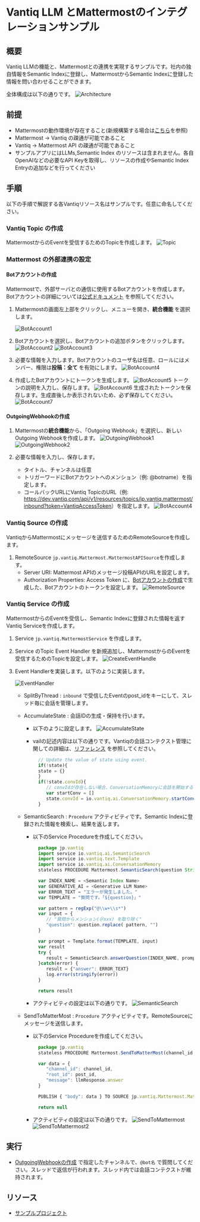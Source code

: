 # Vantiq LLM とMattermostのインテグレーションサンプル

## 概要

Vantiq LLMの機能と、Mattermostとの連携を実現するサンプルです。社内の独自情報をSemantic Indexに登録し、MattermostからSemantic Indexに登録した情報を問い合わせることができます。

全体構成は以下の通りです。
![Architecture](./imgs/architecture.png)

## 前提

- Mattermostの動作環境が存在すること(新規構築する場合は[こちら](https://qiita.com/shun_so/items/127904a3482fb8e971fb)を参照)
- Mattermost -> Vantiq の疎通が可能であること
- Vantiq -> Mattermost API の疎通が可能であること
- サンプルアプリにはLLMs,Semantic Index のリソースは含まれません。各自OpenAIなどの必要なAPI Keyを取得し、リソースの作成やSemantic Index Entryの追加などを行ってください

## 手順

以下の手順で解説する各Vantiqリソース名はサンプルです。任意に命名してください。

### Vantiq Topic の作成

MattermostからのEventを受信するためのTopicを作成します。
![Topic](./imgs/create_topic.png)

### Mattermost の外部連携の設定

#### Botアカウントの作成

Mattermostで、外部サーバとの通信に使用するBotアカウントを作成します。Botアカウントの詳細については[公式ドキュメント](https://developers.mattermost.com/integrate/reference/bot-accounts/) を参照してください。

1. Mattermostの画面左上部をクリックし、メニューを開き、**統合機能** を選択します。

   ![BotAccount1](./imgs/mattermost_menu_integration.png)

2. Botアカウントを選択し、Botアカウントの追加ボタンをクリックします。
   ![BotAccount2](./imgs/select_botaccount.png)
   ![BotAccount3](./imgs/create_new_botaccount.png)

3. 必要な情報を入力します。Botアカウントのユーザ名は任意、ロールにはメンバー、権限は**投稿：全て** を有効にします。
   ![BotAccount4](./imgs/create_new_botaccount_2.png)

4. 作成したBotアカウントにトークンを生成します。
   ![BotAccount5](./imgs/botaccount_gentoken1.png)
   トークンの説明を入力し、保存します。
   ![BotAccount6](./imgs/botaccount_gentoken2.png)
   生成されたトークンを保存します。生成直後しか表示されないため、必ず保存してください。
   ![BotAccount7](./imgs/botaccount_gentoken3.png)

#### OutgoingWebhookの作成

1. Mattermostの**統合機能**から、「Outgoing Webhook」を選択し、新しいOutgoing Webhookを作成します。
   ![OutgoingWebhook1](./imgs/select_outgoingwebhook.png)
   ![OutgoingWebhook2](./imgs/create_new_outgoingwebhook.png)

1. 必要な情報を入力し、保存します。
   - タイトル、チャンネルは任意
   - トリガーワードにBotアカウントへのメンション（例: @botname）を指定します。
   - コールバックURLにVantiq TopicのURL（例: <https://dev.vantiq.com/api/v1/resources/topics/jp.vantiq.mattermost/inbound?token=VantiqAccessToken>）を指定します。
   ![BotAccount4](./imgs/create_new_outgoingwebhook_1.png)

### Vantiq Source の作成

VantiqからMattermostにメッセージを送信するためのRemoteSourceを作成します。

1. RemoteSource `jp.vantiq.Mattermost.MattermostAPISource`を作成します。
   - Server URI: Mattermost APIのメッセージ投稿APIのURLを設定します。
   - Authorization Properties: Access Token に、[Botアカウントの作成](#botアカウントの作成)で生成した、Botアカウントのトークンを設定します。
![RemoteSource](./imgs/remotesource.png)

### Vantiq Service の作成

MattermostからのEventを受信し、Semantic Indexに登録された情報を返すVantiq Serviceを作成します。

1. Service `jp.vantiq.MattermostService` を作成します。

2. Service のTopic Event Handler を新規追加し、MattermostからのEventを受信するためのTopicを設定します。
   ![CreateEventHandle](./imgs/create_event_handler.png)

3. Event Handlerを実装します。以下のように実装します。

   ![EventHandler](./imgs/vantiq_app.png)

   - SplitByThread : `inbound` で受信したEventのpost_idをキーにして、スレッド毎に会話を管理します。
   - AccumulateState : 会話IDの生成・保持を行います。
     - 以下のように設定します。
      ![AccumulateState](../../imgs/vantiq_llm_slack_integration/accumulateState.png)
     - vailの記述内容は以下の通りです。Vantiqの会話コンテクスト管理に関しての詳細は、[リファレンス](https://dev.vantiq.com/docs/system/rules/index.html#conversationmemory) を参照してください。

       ```javascript
         // Update the value of state using event.
         if(!state){
         state = {}
         }
         if(!state.convId){
            // convIdが存在しない場合、ConversationMemoryに会話を開始するようにリクエストする
            var startConv = []
            state.convId = io.vantiq.ai.ConversationMemory.startConversation(startConv)
         } 
       ```

   - SemanticSearch : `Procedure` アクティビティです。Semantic Indexに登録された情報を検索し、結果を返します。
     - 以下のService Procedureを作成してください。

       ```javascript
         package jp.vantiq
         import service io.vantiq.ai.SemanticSearch
         import service io.vantiq.text.Template
         import service io.vantiq.ai.ConversationMemory
         stateless PROCEDURE Mattermost.SemanticSearch(question String REQUIRED, convId String): Object

         var INDEX_NAME = <Semantic Index Name>
         var GENERATIVE_AI = <Generative LLM Name>
         var ERROR_TEXT = "エラーが発生しました。"
         var TEMPLATE = "質問です。「${question}」"

         var pattern = regExp("@\\w+\\s*")
         var input = {
            // "質問からメンション(＠xxx) を取り除く"
            "question": question.replace( pattern, "")
         }

         var prompt = Template.format(TEMPLATE, input)
         var result
         try {
            result = SemanticSearch.answerQuestion(INDEX_NAME, prompt, GENERATIVE_AI, convId)
         }catch(error) {
            result = {"answer": ERROR_TEXT}
            log.error(stringify(error))
         }

         return result
       ```

     - アクティビティの設定は以下の通りです。
       ![SemanticSearch](./imgs/semantic_search.png)

   - SendToMatterMost : `Procedure` アクティビティです。RemoteSourceにメッセージを送信します。
     - 以下のService Procedureを作成してください。

       ```javascript
         package jp.vantiq
         stateless PROCEDURE Mattermost.SendToMatterMost(channel_id String, post_id String, llmResponse Object )

         var data = {
            "channel_id": channel_id,
            "root_id": post_id,
            "message": llmResponse.answer
         }

         PUBLISH { "body": data } TO SOURCE jp.vantiq.Mattermost.MattermostAPISource

         return null
       ```

     - アクティビティの設定は以下の通りです。
       ![SendToMattermost](./imgs/sendtomattermost1.png)
       ![SendToMattermost2](./imgs/sendtomattermost2.png)
## 実行

- [OutgoingWebhookの作成](#outgoingwebhookの作成) で指定したチャンネルで、`@bot名` で質問してください。スレッドで返信が行われます。スレッド内では会話コンテクストが維持されます。

## リソース

- [サンプルプロジェクト](../../conf/vantiq_llm_mattermost_integration/mattermost_integration.zip)
